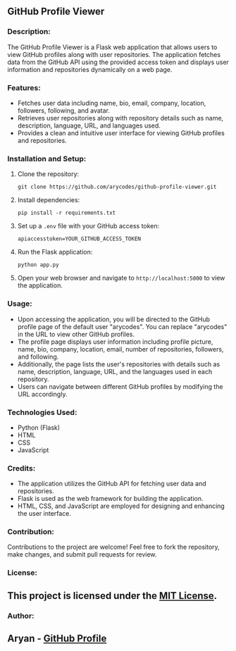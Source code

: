 ## GitHub Profile Viewer

### Description:
The GitHub Profile Viewer is a Flask web application that allows users to view GitHub profiles along with user repositories. The application fetches data from the GitHub API using the provided access token and displays user information and repositories dynamically on a web page.

### Features:
- Fetches user data including name, bio, email, company, location, followers, following, and avatar.
- Retrieves user repositories along with repository details such as name, description, language, URL, and languages used.
- Provides a clean and intuitive user interface for viewing GitHub profiles and repositories.

### Installation and Setup:
1. Clone the repository:
   ```
   git clone https://github.com/arycodes/github-profile-viewer.git
   ```
2. Install dependencies:
   ```
   pip install -r requirements.txt
   ```
3. Set up a `.env` file with your GitHub access token:
   ```
   apiaccesstoken=YOUR_GITHUB_ACCESS_TOKEN
   ```
4. Run the Flask application:
   ```
   python app.py
   ```
5. Open your web browser and navigate to `http://localhost:5000` to view the application.

### Usage:
- Upon accessing the application, you will be directed to the GitHub profile page of the default user "arycodes". You can replace "arycodes" in the URL to view other GitHub profiles.
- The profile page displays user information including profile picture, name, bio, company, location, email, number of repositories, followers, and following.
- Additionally, the page lists the user's repositories with details such as name, description, language, URL, and the languages used in each repository.
- Users can navigate between different GitHub profiles by modifying the URL accordingly.

### Technologies Used:
- Python (Flask)
- HTML
- CSS
- JavaScript

### Credits:
- The application utilizes the GitHub API for fetching user data and repositories.
- Flask is used as the web framework for building the application.
- HTML, CSS, and JavaScript are employed for designing and enhancing the user interface.

### Contribution:
Contributions to the project are welcome! Feel free to fork the repository, make changes, and submit pull requests for review.

### License:
This project is licensed under the [MIT License](LICENSE).
---
### Author:
Aryan - [GitHub Profile](https://github.com/arycodes)
---
